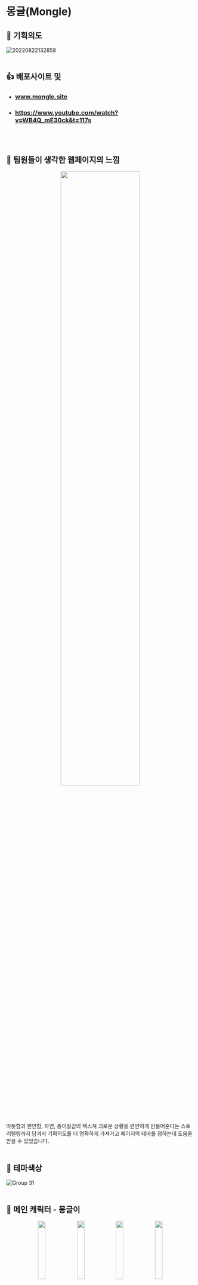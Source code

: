 # 몽글(Mongle)

## 📝 기획의도 
![20220822132858](https://user-images.githubusercontent.com/102797869/185839746-4c879cb4-b66d-4272-aca5-30035f1ba660.png)
<br>
<br>
## 👍 배포사이트 및 
- ### www.mongle.site
- ### https://www.youtube.com/watch?v=WB4Q_mE30ck&t=117s<br>
<br>
<br>

## 🤔 팀원들이 생각한 웹페이지의 느낌

<p align="center">
<img style="width:65%;" src="https://user-images.githubusercontent.com/55477835/177790010-706e97b8-a65c-4009-aafc-d40aef1a8292.png">
</p>

따뜻함과 편안함, 자연, 종이질감의 텍스쳐 괴로운 상황을 편안하게 만들어준다는 스토리텔링까지 담겨서 기획의도를 더 명확하게 가져가고 페이지의 테마를 정하는데 도움을 받을 수 있었습니다.
<br>
<br>
## 🌈 테마색상

![Group 31](https://user-images.githubusercontent.com/55477835/177790475-5b13c5f2-38d9-4801-8e50-ca58aa3c2594.png)
<br>
<br>

## 🐥 메인 캐릭터 - 몽글이
<p align="center">
<img style="width:20%;" src="https://user-images.githubusercontent.com/55477835/185823450-c6c82584-43c9-419e-bdc5-47b924ee6cde.png">
<img style="width:20%;" src="https://user-images.githubusercontent.com/55477835/185823469-abe701da-0150-4a2d-ba10-d320733f0473.png">
<img style="width:20%;" src="https://user-images.githubusercontent.com/55477835/185823477-7d6de8e3-0c28-4203-8560-1d0c941ef93f.png">
<img style="width:20%;" src="https://user-images.githubusercontent.com/55477835/185823478-5e186a08-db50-4da4-b644-b219bea6b653.png">
<img style="width:20%;" src="https://user-images.githubusercontent.com/55477835/185823480-7ecf1449-8d22-4f99-b489-231a81ec1594.png">
</p>
<br>
<br>

## 🔨 페이지 별 기능

![20220818152045](https://user-images.githubusercontent.com/102797869/185308909-658e2d00-4722-4e0f-80ab-bb812a15c9b1.png)
<br>
<br>

## 🏛 개발 아키텍처

![Web App Reference Architecture (2)](https://user-images.githubusercontent.com/55477835/185822526-93e791e1-bf37-4d5f-a225-1de87cc83fab.png)
<br>
<br>

## 🤝 제작 기간 & 팀원 별 역할
- 22/07/07 ~ 22/08/16 
### 🧔🏻‍♀️ 주정한 : 팀장  
- 백엔드 배포(https)  
- 프로필 페이지  
- 편지함 페이지  
- CI / CD  
- 검색기능(Elastic Search)  
- 신고기능(APScheduler)  

### 🍞 고현우  
- 익명게시판 페이지  
- 고민게시판 페이지  
- 편지받기 페이지  
- 편지쓰기 페이지  
- 비밀번호 찾기 기능  

### 👩‍🌾 김하진  
- 프론트 배포(https)  
- 메인페이지  
- 편지 보내는 페이지  
- 반응형 페이지  
- 몽글 튜토리얼 페이지  
- 텍스트 에디터(커스텀)  
- Redis  

### 🦥 최희원  
- 로그인 페이지  
- 회원가입 페이지  
- 욕설감지 기능  
- 게시글 추천 기능(APScheduler)  
- 알림기능(Web Push)  

<br>
<br>

## 📚 ERD
![mongle_erd](https://user-images.githubusercontent.com/55477835/182724054-fd7394ac-121c-498a-8396-19e009e61685.png)
<br>
<br>

## 🏹 api명세서
- Postman mock server를 활용한 api명세서
- https://documenter.getpostman.com/view/9279033/Uzs9wMsa
<br>
<br>

## 🤙 컨벤션
- feat/ : 새로운 기능 추가/수정/삭제
- enhan/ : 기존 코드에 기능을 추가하거나 기능을 강화할 때
- refac/ : 코드 리팩토링,버그 수정
- test/ : 테스트 코드/기능 추가
- edit/ : 파일을 수정한 경우(파일위치변경, 파일이름 변경, 삭제)
<br>
<br>

## 🙏 그라운드 룰
1. 작업 단위로 팀원들에게 공유하기(매일 오후5시) and 하루 일정 공유하기(매일 오전 9시)
2. 저녁7시에 TIL 작성후 팀원들과 피드백
3. API 작업시 변동사항 API 설계 업데이트 하기.
4. PULL REQUESTS 작업시 다같이 라이브로 수정한다 or 주맨이 대표로 리뷰하고 merge 한다.
5. 자기가 맡은 역할 기간 안에 최선을 다해서 끝내기. ( 당연할 수록 어려움 )
6. 어렵거나 막히는 부분 있으면 팀원들이나 튜터님한테 적극적으로 소통하고 팀원들과 같이 해결하기.
11. 공통 파일 수정 후 main 브랜치에 머지한다면 모두가 풀한 후 작업을 다시 시작한다.
7. 하진이형이 형 동생들 멘탈 잘 잡아주기
8. 쉬는 시간 챙기면서 일하기.
9. 밤샘 금지
10. 아프면 바로 말해서 휴식 취하기!

## `❓ 사용자 피드백을 받기 전`

<details>
<summary>1️⃣  익명게시판, 고민게시판</summary>
<div markdown="1">
  - &nbsp;&nbsp;&nbsp;1. Django의 RestFramework를 이용하여 게시글에 대한 CRUD 구현<br>
  - &nbsp;&nbsp;&nbsp;2. 발생 가능한 Error를 TDD 방식을 활용하여 에러 핸들링 구현 (100여개)<br>
  - &nbsp;&nbsp;&nbsp;3. Custom Pagination을 통한 로직 구현<br>
  - &nbsp;&nbsp;&nbsp;4. 쿼리수 줄이기, 필요한 데이터만 Return 하는 등 로직에 대한 이해<br>
  - &nbsp;&nbsp;&nbsp;5. 백엔드적 관리에 집중<br>
</div>
</details>

<details>
<summary>2️⃣  TDD 방식을 활용한 이유</summary>
<div markdown="1">
  - &nbsp;&nbsp;&nbsp;발생 가능한 Error를 직접 핸들링 하기 위해서 사용<br>
  - &nbsp;&nbsp;&nbsp;ex) 권한이 주어지지 않은 user가 서버에 데이터를 요청하였을 경우에 관한 핸들링<br>
</div>
</details>

<details>
<summary>3️⃣  TDD 방식을 통해 얻은 이점</summary>
<div markdown="1">
  - &nbsp;&nbsp;&nbsp;새로운 Error에 대한 쉬운 핸들링
  - &nbsp;&nbsp;&nbsp;발생가능한 Error의 핸들링을 통한 서비스의 안정감 확보
</div>
</details>



## `🚧 사용자 피드백 (총66개의 피드백 중 나의 개선내용 중)`

1️⃣ 비밀번호를 잃어버린 경우에 대한 대책 x

2️⃣ 모바일 환경에서의 불편함

3️⃣ 예기치 못한 새로운 Error의 발생
<br>
<br>

## `✅ 사용자 피드백을 받은 후`

1️⃣ 새로운 View를 작성하여 비밀번호를 재생성하는 기능 구현

2️⃣ 모바일 환경에 대한 반응형 추가 설계

3️⃣ 새롭게 발생한 오류에 대한 Test코드 추가 반영 및 수정
<br>
<br>

## 🏋🏼‍♀️ 원활한 프로젝트 진행을 위한 팀과의 노력
😄 [6.16 팀원 타임어택 진행](https://www.notion.so/6-21-CRUD_further-20987bcdb6cb4a29ae7d79ed16f96030)

💥 [6/21일 CRUD_further](https://www.notion.so/6-21-CRUD_further-20987bcdb6cb4a29ae7d79ed16f96030)

🏹 [6월 20일 타임어택](https://www.notion.so/6-20-19423f82fe4b4acfbf2d1fedf25ddb3f)
<br>
<br>
## ⚠️ 마주한 문제점 및 해결방안
> #### `✔️ 한 로직에서 거치는 쿼리수가 많아져서 로딩이 길어지는 문제점이 발생`<br>
> CaptureQueriesContext 를 통하여 로직의 쿼리수를 파악한 후
> selected_related, prefetch_related를 통하여 쿼리수를 절반가량 줄였습니다.<br>
> 
> #### `✔️ migrations 파일들이 생성한 시간대별로 저장이 되기에 팀원들끼리의 잦은 충돌 발생`<br>
> 팀원들과 합의하여 Settings.py나 migrations등 모두가 공유하는 파일을 수정하였을 경우 즉각적인 Push와 pull 진행을 하였습니다.<br>
> 
> #### `✔️ pagination된 페이지에 해당 페이지에서 꼭 필요한 데이터만을 보내는 것이 아닌 모든 데이터를 전송하는 상황 발생`<br>
> Javascript에서 pagination을 커스텀하여 작성하였습니다. 프론트에서 Query Params를 통해 정보를 전달하였고, <br> 백엔드에서는 페이지에 꼭 필요한 데이터만을 전송하도록 하였습니다.> <br>
>
> #### `✔️ 변수명만으로 어떠한 데이터가 들어있는지 특정하기 어려웠던 문제점 발생`<br>
> 작업자 이외에도 타인들이 보았을 때 어떠한 데이터가 들어있는 변수인지 이해할 수 있도록 변수명 선언이 되도록 하였습니다.<br>
> <hr>
> 
> #### `✔️ 문제점을 해결하면서 느낀점`<br>
> 1. 문제를 직면하였을 때 어떠한 방법으로 해결할 수 있을지에 대한 사고능력을 키울 수 있었습니다.<br>
> 2. 나 혼자만의 코드가 아닌, 팀원들과 공유하는 코드라는 마인드를 가지게 되었습니다.<br>
> 3. 무작정 코드를 입력하기에 앞서 짜고자 하는 로직에 대해 구상하는 능력을 키울 수 있었습니다.<br>


## 🏁 회고 / 느낀점
> 프로젝트 회고 글 : https://khw7876.tistory.com/163
